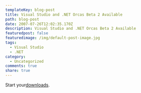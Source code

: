 ```yaml
---
templateKey: blog-post
title: Visual Studio and .NET Orcas Beta 2 Available
path: blog-post
date: 2007-07-26T12:02:35.170Z
description: Visual Studio and .NET Orcas Beta 2 Available
featuredpost: false
featuredimage: /img/default-post-image.jpg
tags:
  - Visual Studio
  - .NET
category:
  - Uncategorized
comments: true
share: true
---
```

<!--StartFragment-->

Start your[downloads](http://www.microsoft.com/downloads/results.aspx?DisplayLang=en&nr=20&freetext=visual+studio+2008&sortCriteria=date).

<!--EndFragment-->